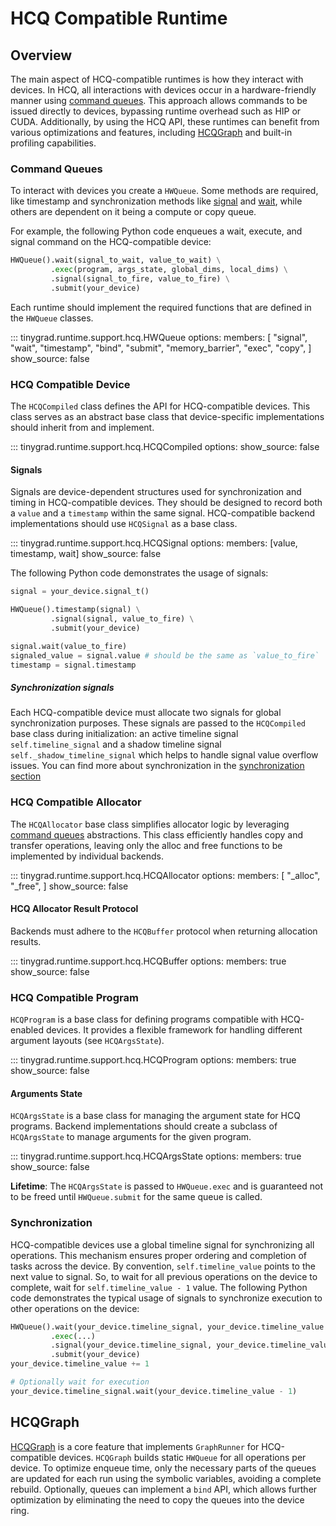 # HCQ Compatible Runtime

## Overview

The main aspect of HCQ-compatible runtimes is how they interact with devices. In HCQ, all interactions with devices occur in a hardware-friendly manner using [command queues](#command-queues). This approach allows commands to be issued directly to devices, bypassing runtime overhead such as HIP or CUDA. Additionally, by using the HCQ API, these runtimes can benefit from various optimizations and features, including [HCQGraph](#hcqgraph) and built-in profiling capabilities.

### Command Queues

To interact with devices you create a `HWQueue`. Some methods are required, like timestamp and synchronization methods like [signal](#tinygrad.runtime.support.hcq.HWQueue.signal) and [wait](#tinygrad.runtime.support.hcq.HWQueue.wait), while others are dependent on it being a compute or copy queue.

For example, the following Python code enqueues a wait, execute, and signal command on the HCQ-compatible device:
```python
HWQueue().wait(signal_to_wait, value_to_wait) \
         .exec(program, args_state, global_dims, local_dims) \
         .signal(signal_to_fire, value_to_fire) \
         .submit(your_device)
```

Each runtime should implement the required functions that are defined in the `HWQueue` classes.

::: tinygrad.runtime.support.hcq.HWQueue
    options:
        members: [
            "signal",
            "wait",
            "timestamp",
            "bind",
            "submit",
            "memory_barrier",
            "exec",
            "copy",
        ]
        show_source: false

### HCQ Compatible Device

The `HCQCompiled` class defines the API for HCQ-compatible devices. This class serves as an abstract base class that device-specific implementations should inherit from and implement.

::: tinygrad.runtime.support.hcq.HCQCompiled
    options:
        show_source: false

#### Signals

Signals are device-dependent structures used for synchronization and timing in HCQ-compatible devices. They should be designed to record both a `value` and a `timestamp` within the same signal. HCQ-compatible backend implementations should use `HCQSignal` as a base class.

::: tinygrad.runtime.support.hcq.HCQSignal
    options:
        members: [value, timestamp, wait]
        show_source: false

The following Python code demonstrates the usage of signals:

```python
signal = your_device.signal_t()

HWQueue().timestamp(signal) \
         .signal(signal, value_to_fire) \
         .submit(your_device)

signal.wait(value_to_fire)
signaled_value = signal.value # should be the same as `value_to_fire`
timestamp = signal.timestamp
```

##### Synchronization signals

Each HCQ-compatible device must allocate two signals for global synchronization purposes. These signals are passed to the `HCQCompiled` base class during initialization: an active timeline signal `self.timeline_signal` and a shadow timeline signal `self._shadow_timeline_signal` which helps to handle signal value overflow issues. You can find more about synchronization in the [synchronization section](#synchronization)

### HCQ Compatible Allocator

The `HCQAllocator` base class simplifies allocator logic by leveraging [command queues](#command-queues) abstractions. This class efficiently handles copy and transfer operations, leaving only the alloc and free functions to be implemented by individual backends.

::: tinygrad.runtime.support.hcq.HCQAllocator
    options:
        members: [
            "_alloc",
            "_free",
        ]
        show_source: false

#### HCQ Allocator Result Protocol

Backends must adhere to the `HCQBuffer` protocol when returning allocation results.

::: tinygrad.runtime.support.hcq.HCQBuffer
    options:
        members: true
        show_source: false

### HCQ Compatible Program

`HCQProgram` is a base class for defining programs compatible with HCQ-enabled devices. It provides a flexible framework for handling different argument layouts (see `HCQArgsState`).

::: tinygrad.runtime.support.hcq.HCQProgram
    options:
        members: true
        show_source: false

#### Arguments State

`HCQArgsState` is a base class for managing the argument state for HCQ programs. Backend implementations should create a subclass of `HCQArgsState` to manage arguments for the given program.

::: tinygrad.runtime.support.hcq.HCQArgsState
    options:
        members: true
        show_source: false

**Lifetime**: The `HCQArgsState` is passed to `HWQueue.exec` and is guaranteed not to be freed until `HWQueue.submit` for the same queue is called.

### Synchronization

HCQ-compatible devices use a global timeline signal for synchronizing all operations. This mechanism ensures proper ordering and completion of tasks across the device. By convention, `self.timeline_value` points to the next value to signal. So, to wait for all previous operations on the device to complete, wait for `self.timeline_value - 1` value. The following Python code demonstrates the typical usage of signals to synchronize execution to other operations on the device:

```python
HWQueue().wait(your_device.timeline_signal, your_device.timeline_value - 1) \
         .exec(...)
         .signal(your_device.timeline_signal, your_device.timeline_value) \
         .submit(your_device)
your_device.timeline_value += 1

# Optionally wait for execution
your_device.timeline_signal.wait(your_device.timeline_value - 1)
```

## HCQGraph

[HCQGraph](https://github.com/tinygrad/tinygrad/tree/master/tinygrad/runtime/graph/hcq.py) is a core feature that implements `GraphRunner` for HCQ-compatible devices. `HCQGraph` builds static `HWQueue` for all operations per device. To optimize enqueue time, only the necessary parts of the queues are updated for each run using the symbolic variables, avoiding a complete rebuild.
Optionally, queues can implement a `bind` API, which allows further optimization by eliminating the need to copy the queues into the device ring.
